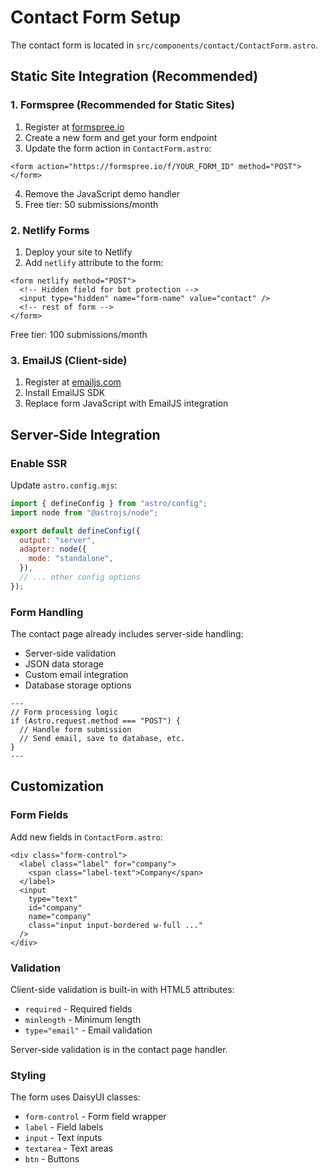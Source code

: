 # Contact Form Setup

The contact form is located in `src/components/contact/ContactForm.astro`.

## Static Site Integration (Recommended)

### 1. Formspree (Recommended for Static Sites)

1. Register at [formspree.io](https://formspree.io)
2. Create a new form and get your form endpoint
3. Update the form action in `ContactForm.astro`:

```astro
<form action="https://formspree.io/f/YOUR_FORM_ID" method="POST"></form>
```

4. Remove the JavaScript demo handler
5. Free tier: 50 submissions/month

### 2. Netlify Forms

1. Deploy your site to Netlify
2. Add `netlify` attribute to the form:

```astro
<form netlify method="POST">
  <!-- Hidden field for bot protection -->
  <input type="hidden" name="form-name" value="contact" />
  <!-- rest of form -->
</form>
```

Free tier: 100 submissions/month

### 3. EmailJS (Client-side)

1. Register at [emailjs.com](https://emailjs.com)
2. Install EmailJS SDK
3. Replace form JavaScript with EmailJS integration

## Server-Side Integration

### Enable SSR

Update `astro.config.mjs`:

```javascript
import { defineConfig } from "astro/config";
import node from "@astrojs/node";

export default defineConfig({
  output: "server",
  adapter: node({
    mode: "standalone",
  }),
  // ... other config options
});
```

### Form Handling

The contact page already includes server-side handling:

- Server-side validation
- JSON data storage
- Custom email integration
- Database storage options

```astro
---
// Form processing logic
if (Astro.request.method === "POST") {
  // Handle form submission
  // Send email, save to database, etc.
}
---
```

## Customization

### Form Fields

Add new fields in `ContactForm.astro`:

```astro
<div class="form-control">
  <label class="label" for="company">
    <span class="label-text">Company</span>
  </label>
  <input
    type="text"
    id="company"
    name="company"
    class="input input-bordered w-full ..."
  />
</div>
```

### Validation

Client-side validation is built-in with HTML5 attributes:

- `required` - Required fields
- `minlength` - Minimum length
- `type="email"` - Email validation

Server-side validation is in the contact page handler.

### Styling

The form uses DaisyUI classes:

- `form-control` - Form field wrapper
- `label` - Field labels
- `input` - Text inputs
- `textarea` - Text areas
- `btn` - Buttons
